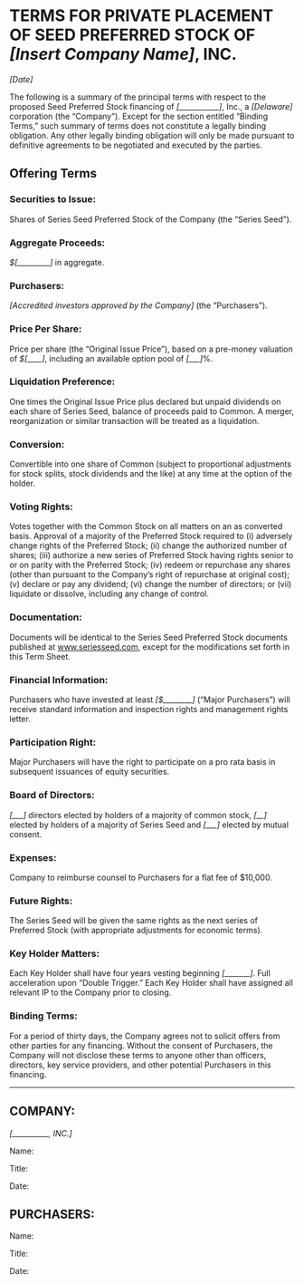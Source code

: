# TERMS FOR PRIVATE PLACEMENT OF SEED PREFERRED STOCK OF *[Insert Company Name]*, INC.

*[Date]*

The following is a summary of the principal terms with respect to the proposed Seed Preferred Stock financing of *[___________]*, Inc., a *[Delaware]* corporation (the “Company”).  Except for the section entitled “Binding Terms,” such summary of terms does not constitute a legally binding obligation.  Any other legally binding obligation will only be made pursuant to definitive agreements to be negotiated and executed by the parties.

## Offering Terms  

### Securities to Issue:  

Shares of Series Seed Preferred Stock of the Company (the “Series Seed”).

### Aggregate Proceeds:	

*$[_________]* in aggregate.

### Purchasers:	

*[Accredited investors approved by the Company]* (the “Purchasers”).

### Price Per Share:	

Price per share (the “Original Issue Price”), based on a pre-money valuation of *$[____]*, including an available option pool of *[___]*%.

### Liquidation Preference:	

One times the Original Issue Price plus declared but unpaid dividends on each share of Series Seed, balance of proceeds paid to Common.  A merger, reorganization or similar transaction will be treated as a liquidation.

### Conversion:	

Convertible into one share of Common (subject to proportional adjustments for stock splits, stock dividends and the like) at any time at the option of the holder.

### Voting Rights:	

Votes together with the Common Stock on all matters on an as converted basis.  Approval of a majority of the Preferred Stock required to (i) adversely change rights of the Preferred Stock; (ii) change the authorized number of shares; (iii) authorize a new series of Preferred Stock having rights senior to or on parity with the Preferred Stock; (iv) redeem or repurchase any shares (other than pursuant to the Company’s right of repurchase at original cost); (v) declare or pay any dividend; (vi) change the number of directors; or (vii) liquidate or dissolve, including any change of control.

### Documentation:	

Documents will be identical to the Series Seed Preferred Stock documents published at www.seriesseed.com, except for the modifications set forth in this Term Sheet.    

### Financial Information:	

Purchasers who have invested at least *[$________]* (“Major Purchasers”) will receive standard information and inspection rights and management rights letter.

### Participation Right:	

Major Purchasers will have the right to participate on a pro rata basis in subsequent issuances of equity securities.

### Board of Directors:	

*[___]* directors elected by holders of a majority of common stock, *[__]* elected by holders of a majority of Series Seed and *[___]* elected by mutual consent.

### Expenses:	

Company to reimburse counsel to Purchasers for a flat fee of $10,000.

### Future Rights:	

The Series Seed will be given the same rights as the next series of Preferred Stock (with appropriate adjustments for economic terms).

### Key Holder Matters:	

Each Key Holder shall have four years vesting beginning *[_______]*. Full acceleration upon “Double Trigger.” Each Key Holder shall have assigned all relevant IP to the Company prior to closing.

### Binding Terms:	

For a period of thirty days, the Company agrees not to solicit offers from other parties for any financing.  Without the consent of Purchasers, the Company will not disclose these terms to anyone other than officers, directors, key service providers, and other potential Purchasers in this financing.


------------
 
## COMPANY: 

*[__________, INC.]*
						
Name:  	

Title: 

Date: 

## PURCHASERS: 	

Name:  	

Title:  

Date:  						 

